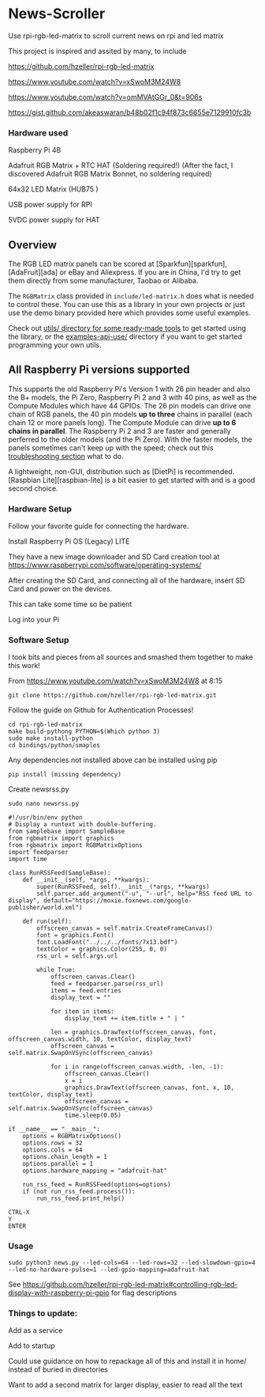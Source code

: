 # News-Scroller
Use rpi-rgb-led-matrix to scroll current news on rpi and led matrix

This project is inspired and assited by many, to include

https://github.com/hzeller/rpi-rgb-led-matrix

https://www.youtube.com/watch?v=xSwoM3M24W8

https://www.youtube.com/watch?v=omMVAtGGr_0&t=906s

https://gist.github.com/akeaswaran/b48b02f1c94f873c6655e7129910fc3b

### Hardware used
Raspberry Pi 4B

Adafruit RGB Matrix + RTC HAT (Soldering required!) (After the fact, I discovered Adafruit RGB Matrix Bonnet, no soldering required)

64x32 LED Matrix (HUB75 )

USB power supply for RPI

5VDC  power supply for HAT

Overview
--------
The RGB LED matrix panels can be scored at [Sparkfun][sparkfun],
[AdaFruit][ada] or eBay and Aliexpress. If you are in China, I'd try to get
them directly from some manufacturer, Taobao or Alibaba.

The `RGBMatrix` class provided in `include/led-matrix.h` does what is needed
to control these. You can use this as a library in your own projects or just
use the demo binary provided here which provides some useful examples.

Check out [utils/ directory for some ready-made tools](./utils) to get started
using the library, or the [examples-api-use/](./examples-api-use) directory if
you want to get started programming your own utils.

All Raspberry Pi versions supported
-----------------------------------

This supports the old Raspberry Pi's Version 1 with 26 pin header and also the
B+ models, the Pi Zero, Raspberry Pi 2 and 3 with 40 pins, as well as the
Compute Modules which have 44 GPIOs.
The 26 pin models can drive one chain of RGB panels, the 40 pin models
**up to three** chains in parallel (each chain 12 or more panels long).
The Compute Module can drive **up to 6 chains in parallel**.
The Raspberry Pi 2 and 3 are faster and generally perferred to the older
models (and the Pi Zero). With the faster models, the panels sometimes
can't keep up with the speed; check out
this [troubleshooting section](#troubleshooting) what to do.

A lightweight, non-GUI, distribution such as [DietPi] is recommended.
[Raspbian Lite][raspbian-lite] is a bit easier to get started with and
is a good second choice.


### Hardware Setup
Follow your favorite guide for connecting the hardware.

Install Raspberry Pi OS (Legacy) LITE

They have a new image downloader and SD Card creation tool at https://www.raspberrypi.com/software/operating-systems/

After creating the SD Card, and connecting all of the hardware, insert SD Card and power on the devices.

This can take some time so be patient

Log into your Pi

###  Software Setup

I took bits and pieces from all sources and smashed them together to make this work!

From https://www.youtube.com/watch?v=xSwoM3M24W8 at 8:15
```
git clone https://github.com/hzeller/rpi-rgb-led-matrix.git
```

Follow the guide on Github for Authentication Processes!

```
cd rpi-rgb-led-matrix
make build-pythong PYTHON=$(Which python 3)
sudo make install-python
cd bindings/python/smaples
```
Any dependencies not installed above can be installed using pip
```
pip install (missing dependency)
```

Create newsrss.py
```
sudo nano newsrss.py

#!/usr/bin/env python
# Display a runtext with double-buffering.
from samplebase import SampleBase
from rgbmatrix import graphics
from rgbmatrix import RGBMatrixOptions
import feedparser
import time

class RunRSSFeed(SampleBase):
    def __init__(self, *args, **kwargs):
        super(RunRSSFeed, self).__init__(*args, **kwargs)
        self.parser.add_argument("-u", "--url", help="RSS feed URL to display", default="https://moxie.foxnews.com/google-publisher/world.xml")

    def run(self):
        offscreen_canvas = self.matrix.CreateFrameCanvas()
        font = graphics.Font()
        font.LoadFont("../../../fonts/7x13.bdf")
        textColor = graphics.Color(255, 0, 0)
        rss_url = self.args.url

        while True:
            offscreen_canvas.Clear()
            feed = feedparser.parse(rss_url)
            items = feed.entries
            display_text = ""

            for item in items:
                display_text += item.title + " | "

            len = graphics.DrawText(offscreen_canvas, font, offscreen_canvas.width, 10, textColor, display_text)
            offscreen_canvas = self.matrix.SwapOnVSync(offscreen_canvas)

            for i in range(offscreen_canvas.width, -len, -1):
                offscreen_canvas.Clear()
                x = i
                graphics.DrawText(offscreen_canvas, font, x, 10, textColor, display_text)
                offscreen_canvas = self.matrix.SwapOnVSync(offscreen_canvas)
                time.sleep(0.05)

if __name__ == "__main__":
    options = RGBMatrixOptions()
    options.rows = 32
    options.cols = 64
    options.chain_length = 1
    options.parallel = 1
    options.hardware_mapping = "adafruit-hat"

    run_rss_feed = RunRSSFeed(options=options)
    if (not run_rss_feed.process()):
        run_rss_feed.print_help()
```

```
CTRL-X
Y
ENTER
```

### Usage
```
sudo python3 news.py --led-cols=64 --led-rows=32 --led-slowdown-gpio=4 --led-no-hardware-pulse=1 --led-gpio-mapping=adafruit-hat
```

See https://github.com/hzeller/rpi-rgb-led-matrix#controlling-rgb-led-display-with-raspberry-pi-gpio for flag descriptions


### Things to update:
Add as a service

Add to startup

Could use guidance on how to repackage all of this and install it in home/ instead of buried in directories

Want to add a second matrix for larger display, easier to read all the text
